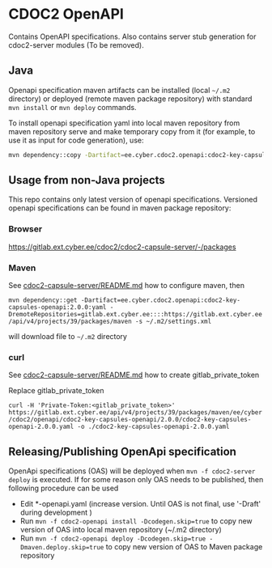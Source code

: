 # CDOC2 OpenAPI

Contains OpenAPI specifications. Also contains server stub generation for cdoc2-server modules (To be removed).

## Java

Openapi specification maven artifacts can be installed (local `~/.m2` directory) or deployed 
(remote maven package repository) with standard `mvn install` or `mvn deploy` commands. 

To install openapi specification yaml into local maven repository from maven repository serve and 
make temporary copy from it (for example, to use it as input for code generation), use:
```bash
mvn dependency::copy -Dartifact=ee.cyber.cdoc2.openapi:cdoc2-key-capsules-openapi:2.0.0:yaml -DoutputDirectory=./target/openapi
```


## Usage from non-Java projects

This repo contains only latest version of openapi specifications. Versioned openapi specifications 
can be found in maven package repository:

### Browser

https://gitlab.ext.cyber.ee/cdoc2/cdoc2-capsule-server/-/packages

### Maven

See [cdoc2-capsule-server/README.md](../README.md) how to configure maven, then

`mvn dependency::get -Dartifact=ee.cyber.cdoc2.openapi:cdoc2-key-capsules-openapi:2.0.0:yaml -DremoteRepositories=gitlab.ext.cyber.ee::::https://gitlab.ext.cyber.ee/api/v4/projects/39/packages/maven -s ~/.m2/settings.xml`

will download file to `~/.m2` directory

### curl
See [cdoc2-capsule-server/README.md](../README.md) how to create gitlab_private_token

Replace gitlab_private_token

`curl -H 'Private-Token:<gitlab_private_token>' https://gitlab.ext.cyber.ee/api/v4/projects/39/packages/maven/ee/cyber/cdoc2/openapi/cdoc2-key-capsules-openapi/2.0.0/cdoc2-key-capsules-openapi-2.0.0.yaml -o ./cdoc2-key-capsules-openapi-2.0.0.yaml`

## Releasing/Publishing OpenApi specification

OpenApi specifications (OAS) will be deployed when `mvn -f cdoc2-server deploy` is executed. If for some
reason only OAS needs to be published, then following procedure can be used

* Edit *-openapi.yaml (increase version. Until OAS is not final, use '-Draft' during development )
* Run `mvn -f cdoc2-openapi install -Dcodegen.skip=true` to copy new version of OAS into local maven repository (~/.m2 directory)
* Run `mvn -f cdoc2-openapi deploy -Dcodegen.skip=true -Dmaven.deploy.skip=true` to copy new version of OAS to Maven package repository



